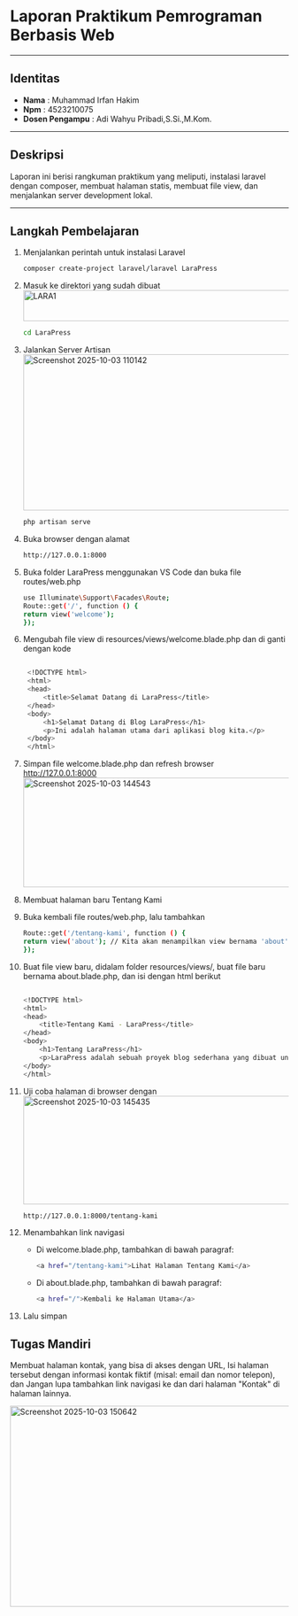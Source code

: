 # Laporan Praktikum Pemrograman Berbasis Web

---
## Identitas
- **Nama**            : Muhammad Irfan Hakim
- **Npm**             : 4523210075
- **Dosen Pengampu**  : Adi Wahyu Pribadi,S.Si.,M.Kom.
  
---
## Deskripsi
Laporan ini berisi rangkuman praktikum yang meliputi, instalasi laravel dengan composer, membuat halaman statis,
membuat file view, dan menjalankan server development lokal.

---
## Langkah Pembelajaran
1. Menjalankan perintah untuk instalasi Laravel
   ```bash
   composer create-project laravel/laravel LaraPress

2. Masuk ke direktori yang sudah dibuat
   <img width="1092" height="56" alt="LARA1" src="https://github.com/user-attachments/assets/f6281476-06c3-4f11-98a7-73ade8a91e39" />
   ```bash
   cd LaraPress

3. Jalankan Server Artisan
   <img width="1089" height="282" alt="Screenshot 2025-10-03 110142" src="https://github.com/user-attachments/assets/eb598fda-9426-4dbd-b710-c54fbc29cc05" />
   ```bash
   php artisan serve

4. Buka browser dengan alamat
   ```bash
   http://127.0.0.1:8000

5. Buka folder LaraPress menggunakan VS Code dan buka file routes/web.php
   ```bash
   use Illuminate\Support\Facades\Route;
   Route::get('/', function () {
   return view('welcome');
   });

6. Mengubah file view di resources/views/welcome.blade.php dan di ganti dengan kode
   ```bash
   
    <!DOCTYPE html>
    <html>
    <head>
        <title>Selamat Datang di LaraPress</title>
    </head>
    <body>
        <h1>Selamat Datang di Blog LaraPress</h1>
        <p>Ini adalah halaman utama dari aplikasi blog kita.</p>
    </body>
    </html>

7. Simpan file  welcome.blade.php dan refresh browser http://127.0.0.1:8000
   <img width="687" height="198" alt="Screenshot 2025-10-03 144543" src="https://github.com/user-attachments/assets/51c42580-8591-4725-8fa4-8d2aeb674711" />

8. Membuat halaman baru Tentang Kami
9. Buka kembali file routes/web.php, lalu tambahkan
   ```bash
   Route::get('/tentang-kami', function () {
   return view('about'); // Kita akan menampilkan view bernama 'about'
   });

10. Buat file view baru, didalam folder resources/views/, buat file baru bernama about.blade.php, dan isi dengan html berikut
    ```bash
    
    <!DOCTYPE html>
    <html>
    <head>
        <title>Tentang Kami - LaraPress</title>
    </head>
    <body>
        <h1>Tentang LaraPress</h1>
        <p>LaraPress adalah sebuah proyek blog sederhana yang dibuat untuk mempelajari dasar-dasar framework Laravel 12.</p>
    </body>
    </html>

11. Uji coba halaman di browser dengan
    <img width="974" height="196" alt="Screenshot 2025-10-03 145435" src="https://github.com/user-attachments/assets/b963fc60-5bcf-46cc-8726-5b52d46b5fc3" />
    ```bash
    http://127.0.0.1:8000/tentang-kami

12. Menambahkan link navigasi
    - Di welcome.blade.php, tambahkan di bawah paragraf:
      ```bash
      <a href="/tentang-kami">Lihat Halaman Tentang Kami</a>

      
    - Di about.blade.php, tambahkan di bawah paragraf:
      ```bash
      <a href="/">Kembali ke Halaman Utama</a>

13. Lalu simpan

## Tugas Mandiri
Membuat halaman kontak, yang bisa di akses dengan URL, Isi halaman tersebut dengan informasi kontak fiktif (misal: email dan nomor telepon), dan Jangan lupa tambahkan link navigasi ke dan dari halaman "Kontak" di halaman lainnya.



<img width="692" height="363" alt="Screenshot 2025-10-03 150642" src="https://github.com/user-attachments/assets/480c1086-f374-4105-86cb-d90dde05fe7a" />




   
  



